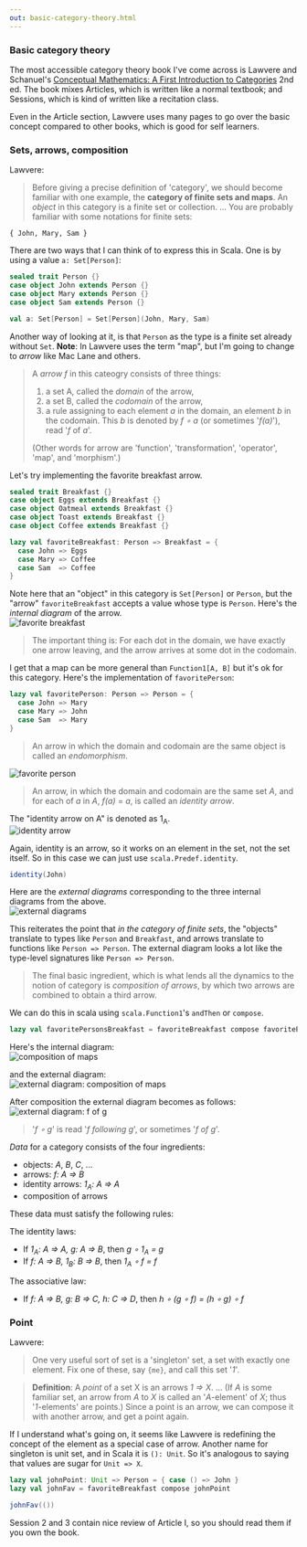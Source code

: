 ```yaml
---
out: basic-category-theory.html
---
```


  [Lawvere]: http://www.cambridge.org/us/academic/subjects/mathematics/logic-categories-and-sets/conceptual-mathematics-first-introduction-categories-2nd-edition

### Basic category theory

The most accessible category theory book I've come across is Lawvere and Schanuel's [Conceptual Mathematics: A First Introduction to Categories][Lawvere] 2nd ed. The book mixes Articles, which is written like a normal textbook; and Sessions, which is kind of written like a recitation class.

Even in the Article section, Lawvere uses many pages to go over the basic concept compared to other books, which is good for self learners.

### Sets, arrows, composition

Lawvere:

> Before giving a precise definition of 'category', we should become familiar with one example, the **category of finite sets and maps**.
> An *object* in this category is a finite set or collection.
> ...
> You are probably familiar with some notations for finite sets:

```
{ John, Mary, Sam }
```

There are two ways that I can think of to express this in Scala. One is by using a value `a: Set[Person]`:

```scala mdoc
sealed trait Person {}
case object John extends Person {}
case object Mary extends Person {}
case object Sam extends Person {}

val a: Set[Person] = Set[Person](John, Mary, Sam)
```

Another way of looking at it, is that `Person` as the type is a finite set already without `Set`. **Note**: In Lawvere uses the term "map", but I'm going to change to *arrow* like Mac Lane and others.

> A *arrow* *f* in this cateogry consists of three things:
>
> 1. a set A, called the *domain* of the arrow,
> 2. a set B, called the *codomain* of the arrow,
> 3. a rule assigning to each element *a* in the domain, an element *b* in the codomain. This *b* is denoted by *f ∘ a* (or sometimes '*f(a)*'), read '*f* of *a*'.
>
> (Other words for arrow are 'function', 'transformation', 'operator', 'map', and 'morphism'.)

Let's try implementing the favorite breakfast arrow.

```scala mdoc
sealed trait Breakfast {}
case object Eggs extends Breakfast {}
case object Oatmeal extends Breakfast {}
case object Toast extends Breakfast {}
case object Coffee extends Breakfast {}

lazy val favoriteBreakfast: Person => Breakfast = {
  case John => Eggs
  case Mary => Coffee
  case Sam  => Coffee
}
```

Note here that an "object" in this category is `Set[Person]` or `Person`, but the "arrow" `favoriteBreakfast` accepts a value whose type is `Person`. Here's the *internal diagram* of the arrow. <br>
![favorite breakfast](files/day15-a-favorite-breakfast.png)

> The important thing is: For each dot in the domain, we have exactly one arrow leaving, and the arrow arrives at some dot in the codomain.

I get that a map can be more general than `Function1[A, B]` but it's ok for this category. Here's the implementation of `favoritePerson`:

```scala mdoc
lazy val favoritePerson: Person => Person = {
  case John => Mary
  case Mary => John
  case Sam  => Mary
}
```

> An arrow in which the domain and codomain are the same object is called an *endomorphism*.

![favorite person](files/day15-c-favorite-person.png)

> An arrow, in which the domain and codomain are the same set *A*, and for each of *a* in *A*, *f(a)* = *a*, is called an *identity arrow*.

The "identity arrow on A" is denoted as 1<sub>A</sub>. <br> ![identity arrow](files/day15-b-identity.png)

Again, identity is an arrow, so it works on an element in the set, not the set itself. So in this case we can just use `scala.Predef.identity`.

```scala mdoc
identity(John)
```

Here are the *external diagrams* corresponding to the three internal diagrams from the above. <br> ![external diagrams](files/day15-d-external-diagrams.png)

This reiterates the point that _in the category of finite sets_, the "objects" translate to types like `Person` and `Breakfast`, and arrows translate to functions like `Person => Person`. The external diagram looks a lot like the type-level signatures like `Person => Person`.

> The final basic ingredient, which is what lends all the dynamics to the notion  of category is *composition of arrows*, by which two arrows are combined to obtain a third arrow.

We can do this in scala using `scala.Function1`'s `andThen` or `compose`.

```scala mdoc
lazy val favoritePersonsBreakfast = favoriteBreakfast compose favoritePerson
```

Here's the internal diagram: <br> ![composition of maps](files/day15-e-composition-of-maps.png)

and the external diagram: <br> ![external diagram: composition of maps](files/day15-f-composition-external-diagram.png)

After composition the external diagram becomes as follows: <br> ![external diagram: f of g](files/day15-g-external-diagram-f-of-g.png)

> '*f ∘ g*' is read '*f following g*', or sometimes '*f of g*'.

*Data* for a category consists of the four ingredients:

- objects: *A*, *B*, *C*, ...
- arrows: *f: A => B*
- identity arrows: *1<sub>A</sub>: A => A*
- composition of arrows

These data must satisfy the following rules:

The identity laws:

- If *1<sub>A</sub>: A => A, g: A => B*, then *g ∘ 1<sub>A</sub> = g*
- If *f: A => B, 1<sub>B</sub>: B => B*, then *1<sub>A</sub> ∘ f = f*

The associative law:

- If *f: A => B, g: B => C, h: C => D*, then *h ∘ (g ∘ f) = (h ∘ g) ∘ f*

### Point

Lawvere:

> One very useful sort of set is a 'singleton' set, a set with exactly one element. Fix one of these, say `{me}`, and call this set '*1*'.

> **Definition**: A *point* of a set X is an arrows *1 => X*.
> ...
> (If *A* is some familiar set, an arrow from *A* to *X* is called an '*A*-element' of *X*; thus '*1*-elements' are points.) Since a point is an arrow, we can compose it with another arrow, and get a point again.

If I understand what's going on, it seems like Lawvere is redefining the concept of the element as a special case of arrow. Another name for singleton is unit set, and in Scala it is `(): Unit`. So it's analogous to saying that values are sugar for `Unit => X`.

```scala mdoc
lazy val johnPoint: Unit => Person = { case () => John }
lazy val johnFav = favoriteBreakfast compose johnPoint

johnFav(())
```

Session 2 and 3 contain nice review of Article I, so you should read them if you own the book.
